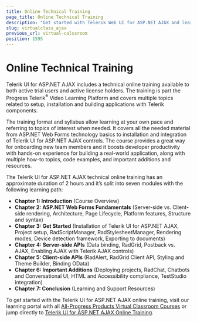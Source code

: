 ```yaml
---
title: Online Technical Training
page_title: Online Technical Training
description: "Get started with Telerik Web UI for ASP.NET AJAX and learn about the Online Technical Training free on-demand training program exclusive to active license holders."
slug: virtualclass_ajax
previous_url: virtual-calssroom
position: 1595
---
```


# Online Technical Training

Telerik UI for ASP.NET AJAX includes a technical online training available to both active trial users and active license holders. The training is part the Progress Telerik<sup>®</sup> Video Learning Platform and covers multiple topics related to setup, installation and building applications with Telerik components.

The training format and syllabus allow learning at your own pace and referring to topics of interest when needed. It covers all the needed material from ASP.NET Web Forms technology basics to installation and integration of Telerik UI for ASP.NET AJAX controls. The course provides a great way for onboarding new team members and it boosts developer productivity with hands-on experience for building a real-world application, along with multiple how-to topics, code examples, and important additions and resources.

The Telerik UI for ASP.NET AJAX technical online training has an approximate duration of 2 hours and it’s split into seven modules with the following learning path:
* **Chapter 1: Introduction** (Course Overview)
* **Chapter 2: ASP.NET Web Forms Fundamentals** (Server-side vs. Client-side rendering, Architecture, Page Lifecycle, Platform features, Structure and syntax)
* **Chapter 3: Get Started** (Installation of Telerik UI for ASP.NET AJAX, Project setup, RadScriptManager, RadStylesheetManager, Rendering modes, Device detection framework, Exporting to documents)
* **Chapter 4: Server-side APIs** (Data binding, RadGrid, Postback vs. AJAX, Enabling AJAX with Telerik AJAX controls)
* **Chapter 5: Client-side APIs** (RadAlert, RadGrid Client API, Styling and Theme Builder, Binding OData)
* **Chapter 6: Important Additions** (Deploying projects, RadChat, Chatbots and Conversational UI, HTML and Accessibility compliance, TestStudio integration)
* **Chapter 7: Conclusion** (Learning and Support Resources)

To get started with the Telerik UI for ASP.NET AJAX online training, visit our learning portal with all [All-Progress Products Virtual Classroom Courses](https://learn.telerik.com/learn) or jump directly to [Telerik UI for ASP.NET AJAX Online Training](https://learn.telerik.com/learn/course/external/view/elearning/5/telerik-ui-for-aspnet-ajax).

